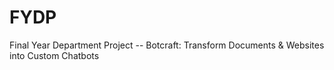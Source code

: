 # FYDP
Final Year Department Project -- Botcraft: Transform Documents &amp; Websites into Custom Chatbots
